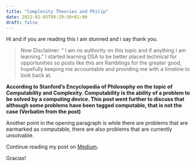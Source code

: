```yaml
---
title: "Complexity Theories and Philip"
date: 2022-02-05T09:29:50+01:00
draft: false
---
```



Hi and if you are reading this I am stunned and i say thank you.

>Now Disclaimer: “ I am no authority on this topic and if anything I am learning.” I started learning DSA to be better placed technical for opportunities so posts like this are Ramblings for the greater good, hopefully keeping me accountable and providing me with a timeline to look back at.

**According to Stanford’s Encyclopedia of Philosophy on the topic of Computability and Complexity. Computability is the ability of a problem to be solved by a computing device. This post went further to discuss that although some problems have been tagged computable, that is not the case (Verbatim from the post)**

Another point in the opening paragraph is while there are problems that are earmarked as computable, there are also problems that are currently unsolvable.

Continue reading my post on [Medium](https://medium.com/@philipokiokio/complexity-theories-and-philip-9f07a51751b4).

Gracias!